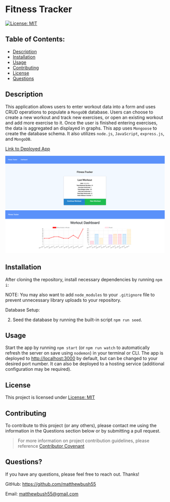 # Fitness Tracker

[![License: MIT](https://img.shields.io/badge/License-MIT-yellow.svg)](https://opensource.org/licenses/MIT)

## Table of Contents:

- [Description](#description)
- [Installation](#installation)
- [Usage](#usage)
- [Contributing](#contributing)
- [License](#license)
- [Questions](#questions)

## Description

This application allows users to enter workout data into a form and uses CRUD operations to populate a `MongoDB` database. Users can choose to create a new workout and track new exercises, or open an existing workout and add more exercise to it. Once the user is finished entering exercises, the data is aggregated an displayed in graphs. This app uses `Mongoose` to create the database schema. It also utilizes `node.js`, `JavaScript`, `express.js`, and `MongoDB`.

[Link to Deployed App](https://fitness-tracker-mrb.herokuapp.com/)

![Walkthrough](images/walkthrough.png)
![Walkthrough](images/walkthrough2.png)

## Installation

After cloning the repository, install necessary dependencies by running `npm i`:

NOTE: You may also want to add `node_modules` to your `.gitignore` file to prevent unnecessary library uploads to your repository.

Database Setup:

2. Seed the database by running the built-in script `npm run seed`.

## Usage

Start the app by running `npm start` (or `npm run watch` to automatically refresh the server on save using `nodemon`) in your terminal or CLI. The app is deployed to [http://localhost:3000](http://localhost:3000) by default, but can be changed to your desired port number. It can also be deployed to a hosting service (additional configuration may be required).

## License

This project is licensed under [License: MIT](https://opensource.org/licenses/MIT)

## Contributing

To contribute to this project (or any others), please contact me using the information in the Questions section below or by submitting a pull request.

> For more information on project contribution guidelines, please reference [Contributor Covenant](https://www.contributor-covenant.org/)

## Questions?

If you have any questions, please feel free to reach out. Thanks!

GitHub: https://github.com/matthewbush55

Email: matthewbush55@gmail.com
